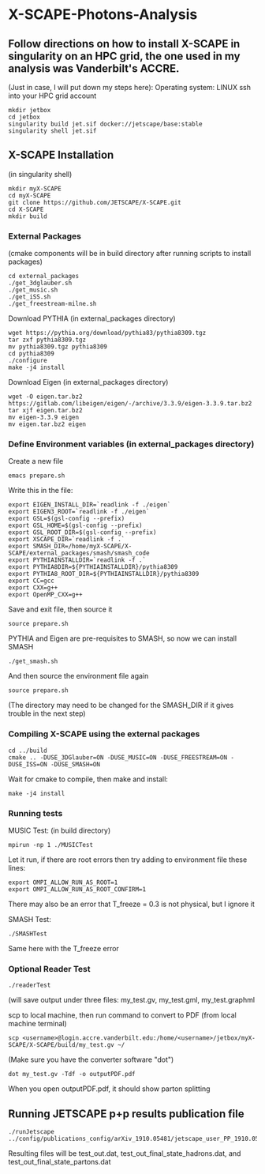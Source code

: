 # X-SCAPE-Photons-Analysis

## Follow directions on how to install X-SCAPE in singularity on an HPC grid, the one used in my analysis was Vanderbilt's ACCRE.
(Just in case, I will put down my steps here):
Operating system: LINUX
ssh into your HPC grid account
```
mkdir jetbox
cd jetbox
singularity build jet.sif docker://jetscape/base:stable
singularity shell jet.sif
```

## X-SCAPE Installation
(in singularity shell)
```
mkdir myX-SCAPE
cd myX-SCAPE
git clone https://github.com/JETSCAPE/X-SCAPE.git
cd X-SCAPE
mkdir build
```

### External Packages
(cmake components will be in build directory after running scripts to install packages)
```
cd external_packages
./get_3dglauber.sh
./get_music.sh
./get_iSS.sh
./get_freestream-milne.sh
```
Download PYTHIA (in external_packages directory)
```
wget https://pythia.org/download/pythia83/pythia8309.tgz
tar zxf pythia8309.tgz
mv pythia8309.tgz pythia8309
cd pythia8309
./configure
make -j4 install
```
Download Eigen (in external_packages directory)
```
wget -O eigen.tar.bz2 https://gitlab.com/libeigen/eigen/-/archive/3.3.9/eigen-3.3.9.tar.bz2
tar xjf eigen.tar.bz2
mv eigen-3.3.9 eigen
mv eigen.tar.bz2 eigen
```

### Define Environment variables (in external_packages directory)
Create a new file 
```
emacs prepare.sh
```
Write this in the file:
```
export EIGEN_INSTALL_DIR=`readlink -f ./eigen`
export EIGEN3_ROOT=`readlink -f ./eigen`
export GSL=$(gsl-config --prefix)
export GSL_HOME=$(gsl-config --prefix)
export GSL_ROOT_DIR=$(gsl-config --prefix)
export XSCAPE_DIR=`readlink -f .`
export SMASH_DIR=/home/myX-SCAPE/X-SCAPE/external_packages/smash/smash_code
export PYTHIAINSTALLDIR=`readlink -f .`
export PYTHIA8DIR=${PYTHIAINSTALLDIR}/pythia8309
export PYTHIA8_ROOT_DIR=${PYTHIAINSTALLDIR}/pythia8309
export CC=gcc
export CXX=g++
export OpenMP_CXX=g++
```
Save and exit file, then source it
```
source prepare.sh
```
PYTHIA and Eigen are pre-requisites to SMASH, so now we can install SMASH
```
./get_smash.sh
```
And then source the environment file again
```
source prepare.sh
```
(The directory may need to be changed for the SMASH_DIR if it gives trouble in the next step)
### Compiling X-SCAPE using the external packages
```
cd ../build
cmake .. -DUSE_3DGlauber=ON -DUSE_MUSIC=ON -DUSE_FREESTREAM=ON -DUSE_ISS=ON -DUSE_SMASH=ON
```
Wait for cmake to compile, then make and install:
```
make -j4 install
```
### Running tests
MUSIC Test:
(in build directory)
```
mpirun -np 1 ./MUSICTest
```
Let it run, if there are root errors then try adding to environment file these lines:
```
export OMPI_ALLOW_RUN_AS_ROOT=1
export OMPI_ALLOW_RUN_AS_ROOT_CONFIRM=1
```
There may also be an error that T_freeze = 0.3 is not physical, but I ignore it

SMASH Test:
```
./SMASHTest
```
Same here with the T_freeze error

### Optional Reader Test
```
./readerTest
```
(will save output under three files:
my_test.gv, my_test.gml, my_test.graphml

scp to local machine, then run command to convert to PDF
(from local machine terminal)
```
scp <username>@login.accre.vanderbilt.edu:/home/<username>/jetbox/myX-SCAPE/X-SCAPE/build/my_test.gv ~/
```
(Make sure you have the converter software "dot")
```
dot my_test.gv -Tdf -o outputPDF.pdf
```
When you open outputPDF.pdf, it should show parton splitting 

## Running JETSCAPE p+p results publication file
```
./runJetscape ../config/publications_config/arXiv_1910.05481/jetscape_user_PP_1910.05481.xml
```
Resulting files will be test_out.dat, test_out_final_state_hadrons.dat, and test_out_final_state_partons.dat


